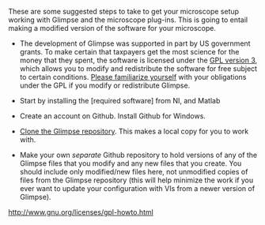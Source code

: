 These are some suggested steps to take to get your microscope setup working with Glimpse and the microscope plug-ins.  This is going to entail making a modified version of the software for your microscope. 

* The development of Glimpse was supported in part by US government grants.  To make certain that taxpayers get the most science for the money that they spent, the software is licensed under the [GPL version 3](http://www.gnu.org/licenses/gpl.txt), which allows you to modify and redistribute the software for free subject to certain conditions.  [Please familiarize yourself](http://www.gnu.org/licenses/quick-guide-gplv3.html) with your obligations under the GPL if you modify or redistribute Glimpse.

* Start by installing the [required software] from NI, and Matlab

* Create an account on Github.  Install Github for Windows.

* [Clone the Glimpse repository](github-windows://openRepo/https://github.com/gelles-brandeis/Glimpse).  This makes a local copy for you to work with.

* Make your own *separate* Github repository to hold versions of any of the Glimpse files that you modify and any new files that you create.  You should include only modified/new files here, not unmodified copies of files from the Glimpse repository (this will help minimize the work if you ever want to update your configuration with VIs from a newer version of Glimpse).

http://www.gnu.org/licenses/gpl-howto.html